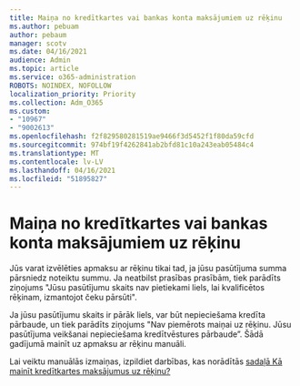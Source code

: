 ```yaml
---
title: Maiņa no kredītkartes vai bankas konta maksājumiem uz rēķinu
ms.author: pebuam
author: pebaum
manager: scotv
ms.date: 04/16/2021
audience: Admin
ms.topic: article
ms.service: o365-administration
ROBOTS: NOINDEX, NOFOLLOW
localization_priority: Priority
ms.collection: Adm_O365
ms.custom:
- "10967"
- "9002613"
ms.openlocfilehash: f2f829580281519ae9466f3d5452f1f80da59cfd
ms.sourcegitcommit: 974bf19f4262841ab2bfd81c10a243eab05484c4
ms.translationtype: MT
ms.contentlocale: lv-LV
ms.lasthandoff: 04/16/2021
ms.locfileid: "51895827"
---
```

# <a name="change-from-credit-card-or-bank-account-payments-to-invoice"></a>Maiņa no kredītkartes vai bankas konta maksājumiem uz rēķinu

Jūs varat izvēlēties apmaksu ar rēķinu tikai tad, ja jūsu pasūtījuma summa pārsniedz noteiktu summu. Ja neatbilst prasības prasībām, tiek parādīts ziņojums "Jūsu pasūtījumu skaits nav pietiekami liels, lai kvalificētos rēķinam, izmantojot čeku pārsūti". 

Ja jūsu pasūtījumu skaits ir pārāk liels, var būt nepieciešama kredīta pārbaude, un tiek parādīts ziņojums "Nav piemērots maiņai uz rēķinu. Jūsu pasūtījuma veikšanai nepieciešama kredītvēstures pārbaude”. Šādā gadījumā mainīt uz apmaksu ar rēķinu manuāli. 

Lai veiktu manuālās izmaiņas, izpildiet darbības, kas norādītās [sadaļā Kā mainīt kredītkartes maksājumus uz rēķinu?](https://docs.microsoft.com/alchemyinsights/how-do-i-change-from-credit-card-payments-to-invoice)